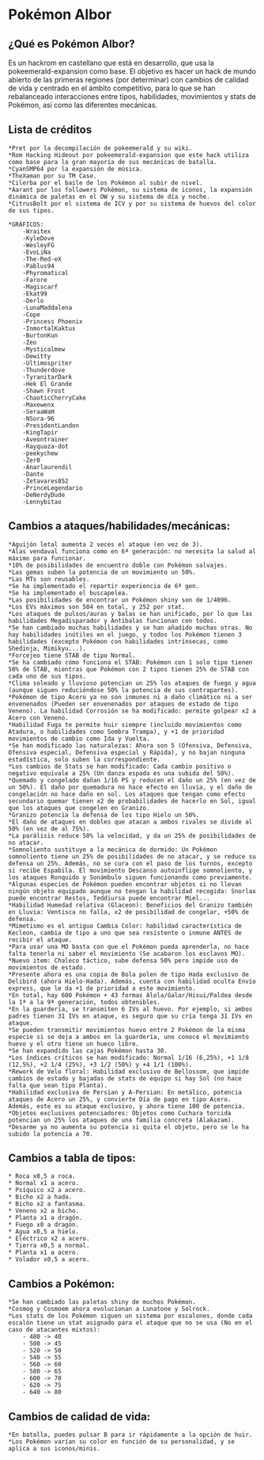 # Pokémon Albor

## ¿Qué es Pokémon Albor?

Es un hackrom en castellano que está en desarrollo, que usa la pokeemerald-expansion como base. El objetivo es hacer un hack de mundo abierto de las primeras regiones (por determinar) con cambios de calidad de vida y centrado en el ámbito competitivo, para lo que se han rebalanceado interacciones entre tipos, habilidades, movimientos y stats de Pokémon, así como las diferentes mecánicas.

## Lista de créditos
    *Pret por la decompilación de pokeemerald y su wiki.
    *Rom Hacking Hideout por pokeemerald-expansion que este hack utiliza como base para la gran mayoría de sus mecánicas de batalla.
    *CyanSMP64 por la expansión de música.
    *TheXaman por su TM Case.
    *Cilerba por el baile de los Pokémon al subir de nivel.
    *Aarant por los followers Pokémon, su sistema de iconos, la expansión dinámica de paletas en el OW y su sistema de día y noche.
    *CitrusBolt por el sistema de ICV y por su sistema de huevos del color de sus tipos.

    *GRÁFICOS:
        -Wraitex
        -KyleDove
        -WesleyFG
        -EvoLiNa
        -The-Red-eX
        -Pablus94
        -Phyromatical
        -Farore
        -Magiscarf
        -Ekat99
        -Derlo
        -LunaMaddalena
        -Cope
        -Princess Phoenix
        -InmortalKaktus
        -BurtonKun
        -Zeo
        -Mysticalmew
        -Dewitty
        -Ultimospriter
        -Thunderdove
        -TyranitarDark
        -Hek El Grande
        -Shawn Frost
        -ChaoticCherryCake
        -Maxewenx
        -SeraaWaH
        -NSora-96
        -PresidentLandon
        -KingTapir
        -Aveontrainer
        -Rayquaza-dot
        -peekychew
        -Zer0
        -Anarlaurendil
        -Dante
        -Zetavares852
        -PrinceLegendario
        -DeNerdyDude
        -Lennybitao


## Cambios a ataques/habilidades/mecánicas:
    *Aguijón letal aumenta 2 veces el ataque (en vez de 3).
    *Alas vendaval funciona como en 6ª generación: no necesita la salud al máximo para funcionar.
    *10% de posibilidades de encuentro doble con Pokémon salvajes.
    *Las gemas suben la potencia de un movimiento un 50%.
    *Las MTs son reusables.
    *Se ha implementado el repartir experiencia de 6ª gen.
    *Se ha implementado el buscapelea.
    *Las posibilidades de encontrar un Pokémon shiny son de 1/4096.
    *Los EVs máximos son 504 en total, y 252 por stat.
    *Los ataques de pulsos/auras y balas se han unificado, por lo que las habilidades Megadisparador y Antibalas funcionan con todos.
    *Se han cambiado muchas habilidades y se han añadido muchas otras. No hay habilidades inútiles en el juego, y todos los Pokémon tienen 3 habilidades (excepto Pokémon con habilidades intrínsecas, como Shedinja, Mimikyu...).
    *Forcejeo tiene STAB de tipo Normal.
    *Se ha cambiado cómo funciona el STAB: Pokémon con 1 solo tipo tienen 50% de STAB, mientras que Pokémon con 2 tipos tienen 25% de STAB con cada uno de sus tipos.
    *Clima soleado y lluvioso potencian un 25% los ataques de fuego y agua (aunque siguen reduciéndose 50% la potencia de sus contrapartes).
    *Pokémon de tipo Acero ya no son inmunes ni a daño climático ni a ser envenenados (Pueden ser envenenados por ataques de estado de tipo Veneno). La habilidad Corrosión se ha modificado: permite golpear x2 a Acero con Veneno.
    *Habilidad Fuga te permite huir siempre (incluido movimientos como Atadura, o habilidades como Sombra Trampa), y +1 de prioridad movimientos de cambio como Ida y Vuelta.
    *Se han modificado las naturalezas: Ahora son 5 (Ofensiva, Defensiva, Ofensiva especial, Defensiva especial y Rápida), y no bajan ninguna estadística, solo suben la correspondiente.
    *Los cambios de Stats se han modificado: Cada cambio positivo o negativo equivale a 25% (Un danza espada es una subida del 50%).
    *Quemado y congelado dañan 1/16 PS y reducen el daño un 25% (en vez de un 50%). El daño por quemadura no hace efecto en lluvia, y el daño de congelación no hace daño en sol. Los ataques que tengan como efecto secundario quemar tienen x2 de probabilidades de hacerlo en Sol, igual que los ataques que congelen en Granizo.
    *Granizo potencia la defensa de los tipo Hielo un 50%.
    *El daño de ataques en dobles que atacan a ambos rivales se divide al 50% (en vez de al 75%).
    *La parálisis reduce 50% la velocidad, y da un 25% de posibilidades de no atacar.
    *Somnoliento sustituye a la mecánica de dormido: Un Pokémon somnoliento tiene un 25% de posibilidades de no atacar, y se reduce su defensa un 25%. Además, no se cura con el paso de los turnos, excepto si recibe Espabila. El movimiento Descanso autoinflige somnoliento, y los ataques Ronquido y Sonámbulo siguen funcionando como previamente.
    *Algunas especies de Pokémon pueden encontrar objetos si no llevan ningún objeto equipado aunque no tengan la habilidad recogida: Snorlax puede encontrar Restos, Teddiursa puede encontrar Miel...
    *Habilidad Humedad relativa (Glaceon): Beneficios del Granizo también en Lluvia: Ventisca no falla, x2 de posibilidad de congelar, +50% de defensa.
    *Mimetismo es el antiguo Cambia Color: habilidad característica de Kecleon, cambia de tipo a uno que sea resistente o inmune ANTES de recibir el ataque.
    *Para usar una MO basta con que el Pokémon pueda aprenderla, no hace falta tenerla ni saber el movimiento (Se acabaron los esclavos MO).
    *Nuevo item: Chaleco táctico, sube defensa 50% pero impide uso de movimientos de estado.
    *Presente ahora es una copia de Bola polen de tipo Hada exclusivo de Delibird (ahora Hielo-Hada). Además, cuenta con habilidad oculta Envío express, que le da +1 de prioridad a este movimiento.
    *En total, hay 600 Pokémon + 43 formas Alola/Galar/Hisui/Paldea desde la 1ª a la 9ª generación, todos obtenibles.
    *En la guardería, se transmiten 6 IVs al huevo. Por ejemplo, si ambos padres tienen 31 IVs en ataque, es seguro que su cría tenga 31 IVs en ataque.
    *Se pueden transmitir movimientos huevo entre 2 Pokémon de la misma especie si se deja a ambos en la guardería, uno conoce el movimiento huevo y el otro tiene un hueco libre.
    *Se han expandido las cajas Pokémon hasta 30.
    *Los índices críticos se han modificado: Normal 1/16 (6,25%), +1 1/8 (12,5%), +2 1/4 (25%), +3 1/2 (50%) y +4 1/1 (100%).
    *Rework de Velo floral: Habilidad exclusivo de Bellossom, que impide cambios de estado y bajadas de stats de equipo si hay Sol (no hace falta que sean tipo Planta).
    *Habilidad exclusiva de Persian y A-Persian: En metálico, potencia ataques de Acero un 25%, y convierte Día de pago en tipo Acero. Además, este es su ataque exclusivo, y ahora tiene 100 de potencia.
    *Objetos exclusivos potenciadores: Objetos como Cuchara torcida potencian un 25% los ataques de una familia concreta (Alakazam).
    *Desarme ya no aumenta su potencia si quita el objeto, pero se le ha subido la potencia a 70.

## Cambios a tabla de tipos:
    * Roca x0,5 a roca.
    * Normal x1 a acero.
    * Psíquico x2 a acero.
    * Bicho x2 a hada.
    * Bicho x2 a fantasma.
    * Veneno x2 a bicho.
    * Planta x1 a dragón.
    * Fuego x0 a dragón.
    * Agua x0,5 a hielo.
    * Eléctrico x2 a acero.
    * Tierra x0,5 a normal.
    * Planta x1 a acero.
    * Volador x0,5 a acero.

## Cambios a Pokémon:
    *Se han cambiado las paletas shiny de muchos Pokémon.
    *Cosmog y Cosmoem ahora evolucionan a Lunatone y Solrock.
    *Los stats de los Pokémon siguen un sistema por escalones, donde cada escalón tiene un stat asignado para el ataque que no se usa (No en el caso de atacantes mixtos):
        - 480 -> 40
        - 500 -> 45
        - 520 -> 50
        - 540 -> 55
        - 560 -> 60
        - 580 -> 65
        - 600 -> 70
        - 620 -> 75
        - 640 -> 80

## Cambios de calidad de vida:
    *En batalla, puedes pulsar B para ir rápidamente a la opción de huir.
    *Los Pokémon varían su color en función de su personalidad, y se aplica a sus iconos/minis.

